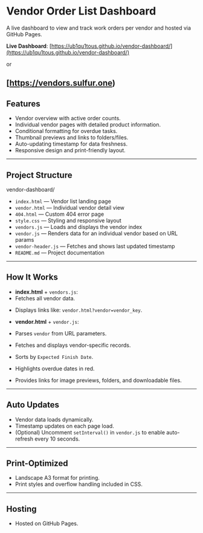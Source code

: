 # Vendor Order List Dashboard

A live dashboard to view and track work orders per vendor and hosted via GitHub Pages.

**Live Dashboard**: [https://ub1qu1tous.github.io/vendor-dashboard/](https://ub1qu1tous.github.io/vendor-dashboard/) 

or 

[https://vendors.sulfur.one)
---

## Features

- Vendor overview with active order counts.
- Individual vendor pages with detailed product information.
- Conditional formatting for overdue tasks.
- Thumbnail previews and links to folders/files.
- Auto-updating timestamp for data freshness.
- Responsive design and print-friendly layout.

---

## Project Structure

vendor-dashboard/
- `index.html` — Vendor list landing page
- `vendor.html` — Individual vendor detail view
- `404.html` — Custom 404 error page
- `style.css` — Styling and responsive layout
- `vendors.js` — Loads and displays the vendor index
- `vendor.js` — Renders data for an individual vendor based on URL params
- `vendor-header.js` — Fetches and shows last updated timestamp
- `README.md` — Project documentation


---

## How It Works

- **index.html** + `vendors.js`:
- Fetches all vendor data.
<!-- - Filters vendors with active (`rts: false`) entries. -->
- Displays links like: `vendor.html?vendor=vendor_key`.

- **vendor.html** + `vendor.js`:
- Parses `vendor` from URL parameters.
- Fetches and displays vendor-specific records.
- Sorts by `Expected Finish Date`.
- Highlights overdue dates in red.
- Provides links for image previews, folders, and downloadable files.

---

## Auto Updates

- Vendor data loads dynamically.
- Timestamp updates on each page load.
- (Optional) Uncomment `setInterval()` in `vendor.js` to enable auto-refresh every 10 seconds.

---

## Print-Optimized

- Landscape A3 format for printing.
- Print styles and overflow handling included in CSS.

---

## Hosting

- Hosted on GitHub Pages.

